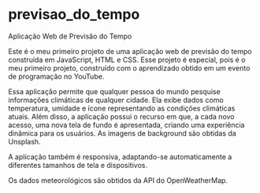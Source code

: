 # previsao_do_tempo

Aplicação Web de Previsão do Tempo

Este é o meu primeiro projeto de uma aplicação web de previsão do tempo construída em JavaScript, HTML e CSS. Esse projeto é especial, pois é o meu primeiro projeto, construído com o aprendizado obtido em um evento de programação no YouTube.

Essa aplicação permite que qualquer pessoa do mundo pesquise informações climáticas de qualquer cidade. Ela exibe dados como temperatura, umidade e ícone representando as condições climáticas atuais. Além disso, a aplicação possui o recurso em que, a cada novo acesso, uma nova tela de fundo é apresentada, criando uma experiência dinâmica para os usuários. As imagens de background são obtidas da Unsplash.

A aplicação também é responsiva, adaptando-se automaticamente a diferentes tamanhos de tela e dispositivos.

Os dados meteorológicos são obtidos da API do OpenWeatherMap.
